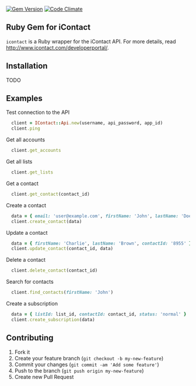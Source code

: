 [![Gem Version](https://badge.fury.io/rb/icontact.svg)](http://badge.fury.io/rb/icontact)
[![Code Climate](https://codeclimate.com/github/L1h3r/icontact/badges/gpa.svg)](https://codeclimate.com/github/L1h3r/icontact)

Ruby Gem for iContact
---
`icontact` is a Ruby wrapper for the iContact API. For more details, read http://www.icontact.com/developerportal/.

Installation
---

TODO

Examples
---

Test connection to the API
```ruby
  client = IContact::Api.new(username, api_password, app_id)
  client.ping
```

Get all accounts
```ruby
  client.get_accounts
```

Get all lists
```ruby
  client.get_lists
```

Get a contact
```ruby
  client.get_contact(contact_id)
```

Create a contact
```ruby
  data = { email: 'user@example.com', firstName: 'John', lastName: 'Doe' }
  client.create_contact(data)
```

Update a contact
```ruby
  data = { firstName: 'Charlie', lastName: 'Brown', contactId: '8955' }
  client.update_contact(contact_id, data)
```

Delete a contact
```ruby
  client.delete_contact(contact_id)
```

Search for contacts
```ruby
  client.find_contacts(firstName: 'John')
```

Create a subscription
```ruby
  data = { listId: list_id, contactId: contact_id, status: 'normal' }
  client.create_subscription(data)
```

Contributing
---

1. Fork it
2. Create your feature branch (`git checkout -b my-new-feature`)
3. Commit your changes (`git commit -am 'Add some feature'`)
4. Push to the branch (`git push origin my-new-feature`)
5. Create new Pull Request
